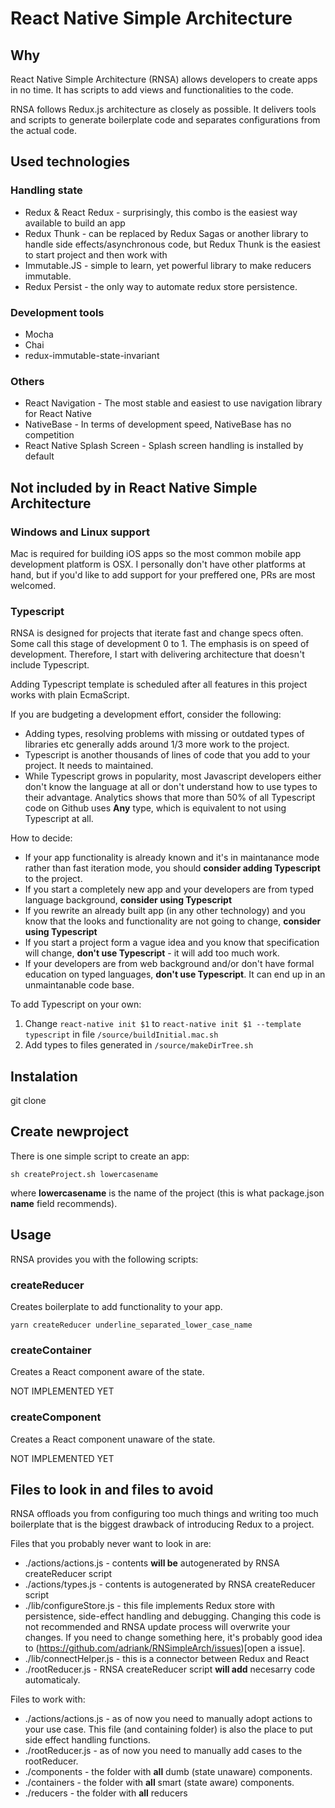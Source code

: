 # React Native Simple Architecture

## Why

React Native Simple Architecture (RNSA) allows developers to create apps in no time. It has scripts to add views and functionalities to the code.

RNSA follows Redux.js architecture as closely as possible. It delivers tools and scripts to generate boilerplate code and separates configurations from the actual code.

## Used technologies

### Handling state
- Redux & React Redux - surprisingly, this combo is the easiest way available to build an app
- Redux Thunk - can be replaced by Redux Sagas or another library to handle side effects/asynchronous code, but Redux Thunk is the easiest to start project and then work with
- Immutable.JS - simple to learn, yet powerful library to make reducers immutable.
- Redux Persist - the only way to automate redux store persistence.

### Development tools

- Mocha
- Chai
- redux-immutable-state-invariant

### Others

- React Navigation - The most stable and easiest to use navigation library for React Native
- NativeBase - In terms of development speed, NativeBase has no competition
- React Native Splash Screen - Splash screen handling is installed by default

## Not included by in React Native Simple Architecture

### Windows and Linux support

Mac is required for building iOS apps so the most common mobile app development platform is OSX. I personally don't have other platforms at hand, but if you'd like to add support for your preffered one, PRs are most welcomed.

### Typescript

RNSA is designed for projects that iterate fast and change specs often. Some call this stage of development 0 to 1. The emphasis is on speed of development. Therefore, I start with delivering architecture that doesn't include Typescript.

Adding Typescript template is scheduled after all features in this project works with plain EcmaScript.

If you are budgeting a development effort, consider the following:

- Adding types, resolving problems with missing or outdated types of libraries etc generally adds around 1/3 more work to the project.
- Typescript is another thousands of lines of code that you add to your project. It needs to maintained.
- While Typescript grows in popularity, most Javascript developers either don't know the language at all or don't understand how to use types to their advantage. Analytics shows that more than 50% of all Typescript code on Github uses **Any** type, which is equivalent to not using Typescript at all.

How to decide:

- If your app functionality is already known and it's in maintanance mode rather than fast iteration mode, you should **consider adding Typescript** to the project.
- If you start a completely new app and your developers are from typed language background, **consider using Typescript**
- If you rewrite an already built app (in any other technology) and you know that the looks and functionality are not going to change, **consider using Typescript**
- If you start a project form a vague idea and you know that specification will change, **don't use Typescript** - it will add too much work.
- If your developers are from web background and/or don't have formal education on typed languages, **don't use Typescript**. It can end up in an unmaintanable code base.

To add Typescript on your own:
1. Change `react-native init $1` to `react-native init $1 --template typescript` in file `/source/buildInitial.mac.sh`
2. Add types to files generated in `/source/makeDirTree.sh`

## Instalation

git clone

## Create newproject

There is one simple script to create an app:

`sh createProject.sh lowercasename`

where **lowercasename** is the name of the project (this is what package.json **name** field recommends).

## Usage

RNSA provides you with the following scripts:

### createReducer

Creates boilerplate to add functionality to your app.

`yarn createReducer underline_separated_lower_case_name`

### createContainer

Creates a React component aware of the state.

NOT IMPLEMENTED YET

### createComponent

Creates a React component unaware of the state.

NOT IMPLEMENTED YET

## Files to look in and files to avoid

RNSA offloads you from configuring too much things and writing too much boilerplate that is the biggest drawback of introducing Redux to a project.

Files that you probably never want to look in are:

- ./actions/actions.js - contents **will be** autogenerated by RNSA createReducer script
- ./actions/types.js - contents is autogenerated by RNSA createReducer script
- ./lib/configureStore.js - this file implements Redux store with persistence, side-effect handling and debugging. Changing this code is not recommended and RNSA update process will overwrite your changes. If you need to change something here, it's probably good idea to (https://github.com/adriank/RNSimpleArch/issues)[open a issue].
- ./lib/connectHelper.js - this is a connector between Redux and React
- ./rootReducer.js - RNSA createReducer script **will add** necesarry code automaticaly.

Files to work with:

- ./actions/actions.js - as of now you need to manually adopt actions to your use case. This file (and containing folder) is also the place to put side effect handling functions.
- ./rootReducer.js - as of now you need to manually add cases to the rootReducer.
- ./components - the folder with **all** dumb (state unaware) components.
- ./containers - the folder with **all** smart (state aware) components.
- ./reducers - the folder with **all** reducers
